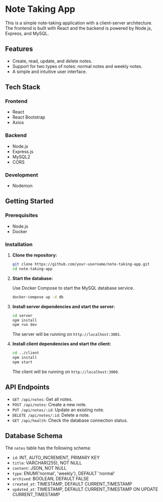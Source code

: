 # Note Taking App

This is a simple note-taking application with a client-server architecture. The frontend is built with React and the backend is powered by Node.js, Express, and MySQL.

## Features

*   Create, read, update, and delete notes.
*   Support for two types of notes: normal notes and weekly notes.
*   A simple and intuitive user interface.

## Tech Stack

### Frontend

*   React
*   React Bootstrap
*   Axios

### Backend

*   Node.js
*   Express.js
*   MySQL2
*   CORS

### Development

*   Nodemon

## Getting Started

### Prerequisites

*   Node.js
*   Docker

### Installation

1.  **Clone the repository:**

    ```bash
    git clone https://github.com/your-username/note-taking-app.git
    cd note-taking-app
    ```

2.  **Start the database:**

    Use Docker Compose to start the MySQL database service.

    ```bash
    docker-compose up -d db
    ```

3.  **Install server dependencies and start the server:**

    ```bash
    cd server
    npm install
    npm run dev
    ```

    The server will be running on `http://localhost:3001`.

4.  **Install client dependencies and start the client:**

    ```bash
    cd ../client
    npm install
    npm start
    ```

    The client will be running on `http://localhost:3000`.

## API Endpoints

*   `GET /api/notes`: Get all notes.
*   `POST /api/notes`: Create a new note.
*   `PUT /api/notes/:id`: Update an existing note.
*   `DELETE /api/notes/:id`: Delete a note.
*   `GET /api/health`: Check the database connection status.

## Database Schema

The `notes` table has the following schema:

*   `id`: INT, AUTO_INCREMENT, PRIMARY KEY
*   `title`: VARCHAR(255), NOT NULL
*   `content`: JSON, NOT NULL
*   `type`: ENUM('normal', 'weekly'), DEFAULT 'normal'
*   `archived`: BOOLEAN, DEFAULT FALSE
*   `created_at`: TIMESTAMP, DEFAULT CURRENT_TIMESTAMP
*   `updated_at`: TIMESTAMP, DEFAULT CURRENT_TIMESTAMP ON UPDATE CURRENT_TIMESTAMP
